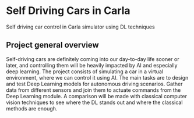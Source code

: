 # Self Driving Cars in Carla
Self driving car control in Carla simulator using DL techniques

## Project general overview
Self-driving cars are definitely coming into our day-to-day life sooner or later, and controlling them will be heavily impacted by AI and especially deep learning. The project consists of simulating a car in a virtual environment, where we can control it using AI. The main tasks are to design and test Deep Learning models for autonomous driving scenarios. Gather data from different sensors and join them to actuate commands from the Deep Learning module. A comparison will be made with classical computer vision techniques to see where the DL stands out and where the classical methods are enough.
